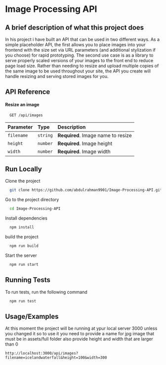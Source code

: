 
# Image Processing API

## A brief description of what this project does

In his project i have built an API that can be used in two different ways.
As a simple placeholder API, the first allows you to place images
into your frontend with the size set via URL parameters (and additional stylization if you choose) for rapid prototyping. 
The second use case is as a library to serve properly scaled versions of your images to the front end to reduce page load size.
Rather than needing to resize and upload multiple copies of the same image to be used throughout your site,
the API you create will handle resizing and serving stored images for you. 



## API Reference

#### Resize an image

```http
  GET /api/images
```

| Parameter | Type     | Description                |
| :-------- | :------- | :------------------------- |
| `filename` | `string` | **Required**. Image name to resize |
| `height` | `number` | **Required**. Image height |
| `width` | `number` | **Required**. Image width |




## Run Locally

Clone the project

```bash
  git clone https://github.com/abdulrahman9901/Image-Processing-API.git
```

Go to the project directory

```bash
  cd Image-Processing-API
```

Install dependencies

```bash
  npm install
```

build the project

```bash
  npm run build
```

Start the server

```bash
  npm run start
```


## Running Tests

To run tests, run the following command

```bash
  npm run test
```


## Usage/Examples

At this moment the project will be running at ypur local server 3000
unless you changed it so to use it you need to provide a name for jpg
image that must be in assets/full folder also provide height and width 
that are larger than 0
 
```http
http://localhost:3000/api/images?filename=icelandwaterfall&height=100&width=300

```

